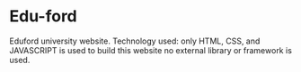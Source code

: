 # Edu-ford
Eduford university website. Technology used: only HTML, CSS, and JAVASCRIPT is used to build this website no external library or framework is used.
